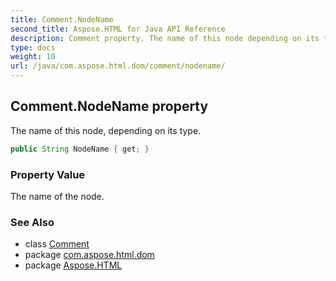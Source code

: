 ```yaml
---
title: Comment.NodeName
second_title: Aspose.HTML for Java API Reference
description: Comment property. The name of this node depending on its type
type: docs
weight: 10
url: /java/com.aspose.html.dom/comment/nodename/
---
```

## Comment.NodeName property

The name of this node, depending on its type.

```java
public String NodeName { get; }
```

### Property Value

The name of the node.

### See Also

* class [Comment](../)
* package [com.aspose.html.dom](../../comment/)
* package [Aspose.HTML](../../../)
